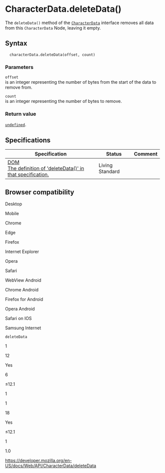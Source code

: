# CharacterData.deleteData()

The `deleteData()` method of the [`CharacterData`](../characterdata) interface removes all data from this `CharacterData` Node, leaving it empty.

## Syntax

      characterData.deleteData(offset, count)

### Parameters

`offset`  
is an integer representing the number of bytes from the start of the data to remove from.

`count`  
is an integer representing the number of bytes to remove.

### Return value

[`undefined`](https://developer.mozilla.org/en-US/docs/Web/JavaScript/Reference/Global_Objects/undefined).

## Specifications

<table><thead><tr class="header"><th>Specification</th><th>Status</th><th>Comment</th></tr></thead><tbody><tr class="odd"><td><a href="https://dom.spec.whatwg.org/#dom-characterdata-deletedata">DOM<br />
<span class="small">The definition of 'deleteData()' in that specification.</span></a></td><td><span class="spec-living">Living Standard</span></td><td></td></tr></tbody></table>

## Browser compatibility

Desktop

Mobile

Chrome

Edge

Firefox

Internet Explorer

Opera

Safari

WebView Android

Chrome Android

Firefox for Android

Opera Android

Safari on IOS

Samsung Internet

`deleteData`

1

12

Yes

6

≤12.1

1

1

18

Yes

≤12.1

1

1.0

<a href="https://developer.mozilla.org/en-US/docs/Web/API/CharacterData/deleteData" class="_attribution-link">https://developer.mozilla.org/en-US/docs/Web/API/CharacterData/deleteData</a>
